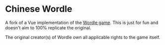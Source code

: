 # Chinese Wordle

A fork of a Vue implementation of the [Wordle game](https://www.powerlanguage.co.uk/wordle/). This is just for fun and doesn't aim to 100% replicate the original.

The original creator(s) of Wordle own all applicable rights to the game itself.
